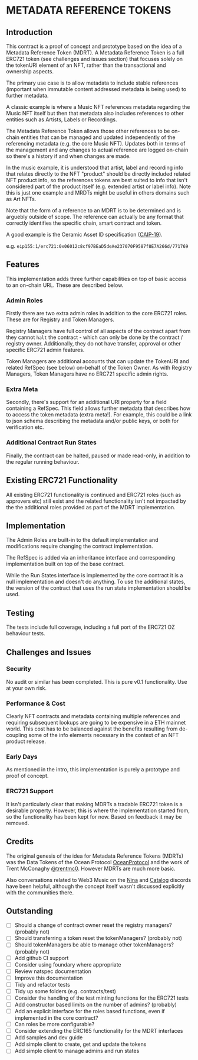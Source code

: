 # METADATA REFERENCE TOKENS

## Introduction

This contract is a proof of concept and prototype based on the idea of a
Metadata Reference Token (MDRT). A Metadata Reference Token is a full ERC721
token (see challenges and issues section) that focuses solely on the tokenURI
element of an NFT, rather than the transactional and ownership aspects.

The primary use case is to allow metadata to include stable references
(important when immutable content addressed metadata is being used) to further
metadata.

A classic example is where a Music NFT references metadata regarding the Music
NFT itself but then that metadata also includes references to other entities
such as Artists, Labels or Recordings.

The Metadata Reference Token allows those other references to be on-chain
entities that can be managed and updated independently of the referencing
metadata (e.g. the core Music NFT). Updates both in terms of the management
and any changes to actual reference are logged on-chain so there's a history
if and when changes are made.

In the music example, it is understood that artist, label and recording info
that relates directly to the NFT "product" should be directly included
related NFT product info, so the references tokens are best suited to info
that isn't considered part of the product itself (e.g. extended artist or
label info). Note this is just one example and MRDTs might be useful in
others domains such as Art NFTs.

Note that the form of a reference to an MDRT is to be determined and is
arguebly outside of scope. The reference can actually be any format that
correctly identifies the specific chain, smart contract and token.

A good example is the Ceramic Asset ID specification ([CAIP-19](https://github.com/ChainAgnostic/CAIPs/blob/master/CAIPs/caip-19.md)).

e.g. `eip155:1/erc721:0x06012c8cf97BEaD5deAe237070F9587f8E7A266d/771769`

## Features

This implementation adds three further capabilities on top of basic access to
an on-chain URL. These are described below.

### Admin Roles

Firstly there are two extra admin roles in addition to the core ERC721 roles.
These are for Registry and Token Managers.

Registry Managers have full control of all aspects of the contract apart from
they cannot `halt` the contract - which can only be done by the contract /
registry owner. Additionally, they do not have transfer, approval or other
specific ERC721 admin features.

Token Managers are additional accounts that can update the TokenURI and
related RefSpec (see below) on-behalf of the Token Owner. As with Registry
Managers, Token Managers have no ERC721 specific admin rights.

### Extra Meta

Secondly, there's support for an additional URI property for a field
containing a RefSpec. This field allows further metadata that describes how
to access the token metadata (extra meta!). For example, this could be a link
to json schema describing the metadata and/or public keys, or both for
verification etc.

### Additional Contract Run States

Finally, the contract can be halted, paused or made read-only, in addition
to the regular running behaviour.

## Existing ERC721 Functionality

All existing ERC721 functionality is continued and ERC721 roles (such as
approvers etc) still exist and the related functionality isn't not impacted
by the the additional roles provided as part of the MDRT implementation.

## Implementation

The Admin Roles are built-in to the default implementation and modifications
require changing the contract implementation.

The RefSpec is added via an inheritance interface and corresponding
implementation built on top of the base contract.

While the Run States interface is implemented by the core contract it is a
null implementation and doesn't do anything. To use the additional states,
the version of the contract that uses the run state implementation should be
used.

## Testing

The tests include full coverage, including a full port of the ERC721 OZ
behaviour tests.

## Challenges and Issues

### Security

No audit or similar has been completed. This is pure v0.1 functionality. Use
at your own risk.

### Performance & Cost

Clearly NFT contracts and metadata containing multiple references and
requiring subsequent lookups are going to be expensive in a ETH mainnet
world. This cost has to be balanced against the benefits resulting from
de-coupling some of the info elements necessary in the context of an NFT
product release.

### Early Days

As mentioned in the intro, this implementation is purely a prototype and proof
of concept.

### ERC721 Support

It isn't particularly clear that making MDRTs a tradable ERC721 token is a
desirable property. However, this is where the implementation started from,
so the functionality has been kept for now. Based on feedback it may be
removed.

## Credits

The original genesis of the idea for Metadata Reference Tokens (MDRTs) was the
Data Tokens of the Ocean Protocol [OceanProtocol](https://oceanprotocol.com/)
and the work of Trent McConaghy [@trentmc0](https://twitter.com/trentmc0).
However MDRTs are much more basic.

Also conversations related to Web3 Music on the [Nina](https://www.ninaprotocol.com/)
and [Catalog](https://beta.catalog.works/) discords have
been helpful, although the concept itself wasn't discussed explicitly with
the communities there.

## Outstanding

- [ ] Should a change of contract owner reset the registry managers? (probably not)
- [ ] Should transferring a token reset the tokenManagers? (probably not)
- [ ] Should tokenManagers be able to manage other tokenManagers? (probably not)
- [ ] Add github CI support
- [ ] Consider using foundary where appropriate
- [ ] Review natspec documentation
- [ ] Improve this documentation
- [ ] Tidy and refactor tests
- [ ] Tidy up some folders (e.g. contracts/test)
- [ ] Consider the handling of the test minting functions for the ERC721 tests
- [ ] Add constructor based limits on the number of admins? (probably)
- [ ] Add an explicit interface for the roles based functions, even if
      implemented in the core contract?
- [ ] Can roles be more configurable?
- [ ] Consider extending the ERC165 functionality for the MDRT interfaces
- [ ] Add samples and dev guide
- [ ] Add simple client to create, get and update the tokens
- [ ] Add simple client to manage admins and run states
